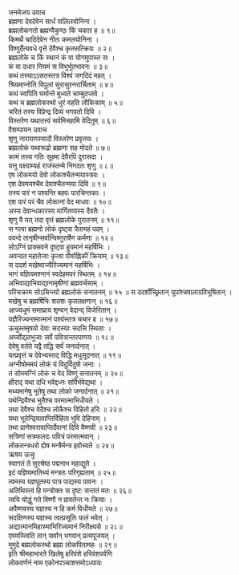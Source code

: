 जनमेजय उवाच  
ब्रह्मणा देवदेवेन सार्धं सलिलयोनिना ।  
ब्रह्मलोकगतो ब्रह्मन्वैकुण्ठः किं चकार ह ॥ १॥  
किमर्थे चादिदेवेन नीतः कमलयोनिना ।  
विष्णुर्दैत्यवधे वृत्ते देवैश्च कृतसत्क्रियः ॥ २॥  
ब्रह्मलोके च किं स्थानं कं वा योगमुपास्त सः ।  
कं वा दधार नियमं स विभुर्भूतभावनः ॥ ३॥  
कथं तस्याऽऽसतस्तत्र विश्वं जगदिदं महत् ।  
श्रियमाप्नोति विपुलां सुरासुरनरार्चिताम् ॥ ४॥  
कथं स्वपिति घर्मान्ते बुध्यते चाम्बुदप्लवे ।  
कथं च ब्रह्मलोकस्थो धुरं वहति लौकिकाम् ॥ ५॥  
चरितं तस्य विप्रेन्द्र दिव्यं भगवतो दिवि ।  
विस्तरेण यथातत्त्वं सर्वमिच्छामि वेदितुम् ॥ ६॥  
वैशम्पायन उवाच  
शृणु नारायणस्यादौ विस्तरेण प्रवृत्तयः ।  
ब्रह्मलोकं यथारूढो ब्रह्मणा सह मोदते ॥ ७॥  
कामं तस्य गतिः सूक्ष्मा देवैरपि दुरासदा ।  
यत्तु वक्ष्याम्यहं राजंस्तन्मे निगदतः शृणु ॥ ८॥  
एष लोकमयो देवो लोकाश्चैतन्मयास्त्रयः ।  
एश देवमयश्चैव देवाश्चैतन्मया दिवि ॥ ९॥  
तस्य पारं न पश्यन्ति बहवः पारचिन्तकाः ।  
एश पारं परं चैव लोकानां वेद माधवः ॥ १०॥  
अस्य देवान्धकारस्य मार्गितव्यस्य दैवतैः ।  
शृणु वै यत् तदा वृत्तं ब्रह्मलोके पुरातनम् ॥ ११॥  
स गत्वा ब्रह्मणो लोकं दृष्ट्‌वा पैतामहं पदम् ।  
ववन्दे तानृषीन्सर्वान्विष्णुरार्षेण कर्मणा ॥ १२॥  
सोऽग्निं प्राक्सवने दृष्ट्वा हूयमानं महर्षिभिः ।  
अवन्दत महातेजाः कृत्वा पौर्वाह्निकीं क्रियाम् ॥ १३॥  
स ददर्श मखेष्वाज्यैरिज्यमानं महर्षिभिः ।  
भागं यज्ञियमश्नानं स्वदेहमपरं स्थितम् ॥ १४॥  
अभिवाद्याभिवाद्यानामृषीणां ब्रह्मवर्चसाम् ।  
परिचक्राम सोऽचिन्त्यो ब्रह्मलोकं सनातनम् ॥ १५ ॥
स ददर्शोच्छ्रितान् यूपांश्चषालाग्रविभूषितान् ।  
मखेषु च ब्रह्मर्षिभिः शतशः कृतलक्षणान् ॥ १६॥  
आज्यधूमं समाघ्राय शृण्वन् वेदान्द् विजेरितान् ।  
यज्ञैरिज्यन्तमात्मानं पश्यंस्तत्र चचार ह ॥ १७॥  
ऊचुस्तमृषयो देवाः सदस्याः सदसि स्थिताः ।  
अर्घ्योद्यतभुजाः सर्वे पवित्रान्तरपाणयः ॥ १८॥  
देवेषु वर्तते यद्वै तद्धि सर्वं जनार्दनात् ।  
यत्प्रवृत्तं च देवेभ्यस्तद् विद्धि मधुसूदनात् ॥ १९॥  
अग्नीषोममयं लोकं यं विदुर्विदुषो जनाः ।  
तं सोममग्निं लोकं च वेद विष्णुं सनातनम् ॥ २०॥  
क्षीराद् यथा दधि भवेद्दध्नः सर्पिर्भवेद्यथा ।  
मथ्यमानेषु भूतेषु तथा लोको जनार्दनात् ॥ २१॥  
यथेन्द्रियैश्च भुतैश्च परमात्माभिधीयते ।  
तथा देवैश्च वेदैश्च लोकैश्च विहितो हरिः ॥ २२॥  
यथा भूतेन्द्रियावाप्तिर्विहिता भुवि देहिनाम् ।  
तथा प्राणेश्वरावाप्तिर्देवानां दिवि वैष्णवी ॥ २३॥  
सत्रिणां सत्रफलदः पवित्रं परमात्मवान् ।  
लोकतन्त्रधरो ह्येष मन्त्रैर्मन्त्र इवोच्यते ॥ २४॥  
ऋषय ऊचुः  
स्वागतं ते सुरश्रेष्ठ पद्मनाभ महाद्युते ।  
इदं यज्ञियमातिथ्यं मन्त्रतः परिगृह्यताम् ॥ २५॥  
त्वमस्य यज्ञपूतस्य पात्र पाद्यस्य पावनः ।  
अतिथिस्त्वं हि मन्त्रोक्तः स दृष्टः सन्ततं मतः ॥ २६॥  
त्वयि योद्धुं गते विष्णौ न प्रावर्तन्त नः क्रियाः ।  
अवैष्णवस्य यज्ञस्य न हि कर्म विधीयते ॥ २७॥  
सदक्षिणस्य यज्ञस्य त्वत्प्रसूतिः फलं भवेत् ।  
अद्यात्मानमिहास्माभिरिज्यमानं निरीक्ष्यसे ॥ २८॥  
एवमस्त्विति तान् सर्वान् भगवान् प्रत्यपूजयत् ।  
मुमुदे बह्मलोकस्थो ब्रह्मा लोकपितामहः ॥ २९॥  
इति श्रीमहाभारते खिलेषु हरिवंशे हरिवंशपर्वणि  
लोकवर्णनं नाम एकोनपञ्चाशत्तमोऽध्यायः

